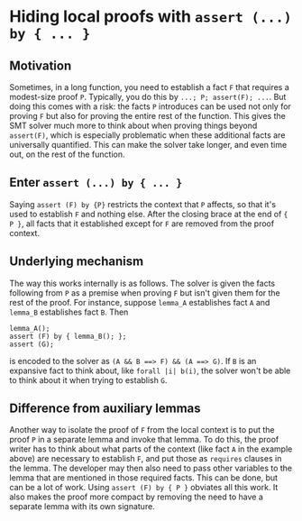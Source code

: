 # Hiding local proofs with `assert (...) by { ... }`

## Motivation

Sometimes, in a long function, you need to establish a fact `F` that requires
a modest-size proof `P`. Typically, you do this by `...; P; assert(F); ...`.
But doing this comes with a risk: the facts `P` introduces can be used not
only for proving `F` but also for proving the entire rest of the
function. This gives the SMT solver much more to think about when proving things beyond
`assert(F)`, which is especially problematic when these additional facts are
universally quantified. This can make the solver take longer, and even time out, on
the rest of the function.

## Enter `assert (...) by { ... }`

Saying `assert (F) by {P}` restricts the context that `P` affects, so that
it's used to establish `F` and nothing else. After the closing brace at the
end of `{ P }`, all facts that it established except for `F` are removed from
the proof context.

## Underlying mechanism

The way this works internally is as follows. The solver is given the facts following
from `P` as a premise when proving `F` but isn't given them for the rest of
the proof. For instance, suppose `lemma_A` establishes fact `A` and `lemma_B`
establishes fact `B`. Then
```
lemma_A();
assert (F) by { lemma_B(); };
assert (G);
```
is encoded to the solver as `(A && B ==> F) && (A ==> G)`. If `B` is an expansive fact
to think about, like `forall |i| b(i)`, the solver won't be able to think about it
when trying to establish `G`.

## Difference from auxiliary lemmas

Another way to isolate the proof of `F` from the local context is to put the
proof `P` in a separate lemma and invoke that lemma. To do this, the proof
writer has to think about what parts of the context (like fact `A` in the
example above) are necessary to establish `F`, and put those as `requires`
clauses in the lemma. The developer may then also need to pass other variables
to the lemma that are mentioned in those required facts. This can be done, but
can be a lot of work. Using `assert (F) by { P }` obviates all this work. It
also makes the proof more compact by removing the need to have a separate
lemma with its own signature.
